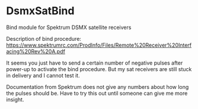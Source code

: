 # DsmxSatBind
Bind module for Spektrum DSMX satellite receivers

Description of bind procedure:
https://www.spektrumrc.com/ProdInfo/Files/Remote%20Receiver%20Interfacing%20Rev%20A.pdf

It seems you just have to send a certain number of negative pulses after power-up to activate the bind procedure.
But my sat receivers are still stuck in delivery and I cannot test it.

Documentation from Spektrum does not give any numbers about how long the pulses should be. Have to try this out until someone can give me more insight.
